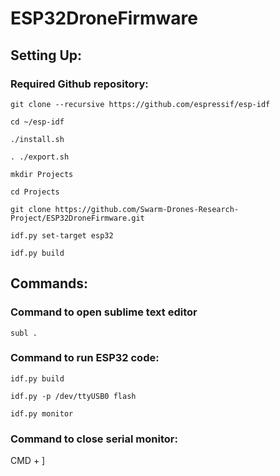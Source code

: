 # ESP32DroneFirmware

## Setting Up:

### Required Github repository:
```git clone --recursive https://github.com/espressif/esp-idf```

```cd ~/esp-idf```

```./install.sh```

```. ./export.sh```

```mkdir Projects```

```cd Projects```

```git clone https://github.com/Swarm-Drones-Research-Project/ESP32DroneFirmware.git```

```idf.py set-target esp32```

```idf.py build```

## Commands:

### Command to open sublime text editor
```subl .```

### Command to run ESP32 code:
```idf.py build```

```idf.py -p /dev/ttyUSB0 flash```

```idf.py monitor```

### Command to close serial monitor:
CMD + ]